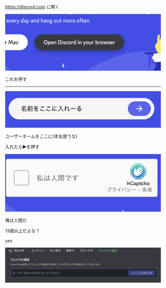 https://discord.com に開く

!["ディスコード"](/md_dsccrdji/1.png)

これを押す

---

!["name"](/md_dsccrdji/2.png)

ユーザーネームをここに(本名使うな)

入れたら▶︎を押す

!["bobot"](/md_dsccrdji/robot.png)

俺は人間だ

13歳以上だよな？

yes

!["frie"](/md_dsccrdji/fr.png)
